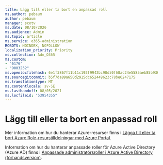 ```yaml
---
title: Lägg till eller ta bort en anpassad roll
ms.author: pebaum
author: pebaum
manager: scotv
ms.date: 08/10/2020
ms.audience: Admin
ms.topic: article
ms.service: o365-administration
ROBOTS: NOINDEX, NOFOLLOW
localization_priority: Priority
ms.collection: Adm_O365
ms.custom:
- "6176"
- "9003232"
ms.openlocfilehash: 6e1f3867f11b11c192f9942bc90d50f68ac24e5585aeb85b930b7c264f282d07
ms.sourcegitcommit: b5f7da89a650d2915dc652449623c78be6247175
ms.translationtype: MT
ms.contentlocale: sv-SE
ms.lasthandoff: 08/05/2021
ms.locfileid: "53954355"
---
```

# <a name="add-or-remove-a-custom-role"></a>Lägg till eller ta bort en anpassad roll

Mer information om hur du hanterar Azure-resurser finns i [Lägga till eller ta bort Azure Role-resurstilldelningar med Azure Portal](https://docs.microsoft.com/azure/role-based-access-control/role-assignments-portal).

Information om hur du hanterar anpassade roller för Azure Active Directory (Azure AD) finns i [Anpassade administratörsroller i Azure Active Directory (förhandsversion)](https://docs.microsoft.com/azure/active-directory/users-groups-roles/roles-custom-overview).
